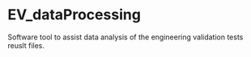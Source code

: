 # EV_dataProcessing

Software tool to assist data analysis of the engineering validation tests reuslt files.
